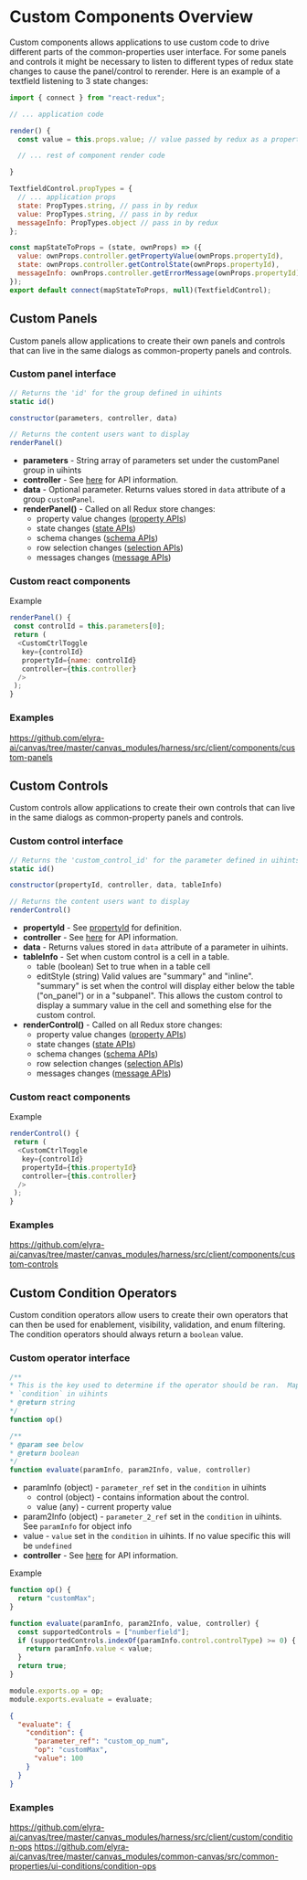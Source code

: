 # Custom Components Overview
Custom components allows applications to use custom code to drive different parts of the common-properties user interface.  For some panels and controls it might be necessary to listen to different types of redux state changes to cause the panel/control to rerender.
Here is an example of a textfield listening to 3 state changes:
```js
import { connect } from "react-redux";

// ... application code

render() {
  const value = this.props.value; // value passed by redux as a property

  // ... rest of component render code

}

TextfieldControl.propTypes = {
  // ... application props
  state: PropTypes.string, // pass in by redux
  value: PropTypes.string, // pass in by redux
  messageInfo: PropTypes.object // pass in by redux
};

const mapStateToProps = (state, ownProps) => ({
  value: ownProps.controller.getPropertyValue(ownProps.propertyId),
  state: ownProps.controller.getControlState(ownProps.propertyId),
  messageInfo: ownProps.controller.getErrorMessage(ownProps.propertyId)
});
export default connect(mapStateToProps, null)(TextfieldControl);
```


## Custom Panels
Custom panels allow applications to create their own panels and controls that can live in the same dialogs as common-property panels and controls.

### Custom panel interface
```js
// Returns the 'id' for the group defined in uihints
static id()

constructor(parameters, controller, data)

// Returns the content users want to display
renderPanel()
```

- **parameters** - String array of parameters set under the customPanel group in uihints
- **controller** - See [here](04.07-properties-controller.md) for API information.
- **data** - Optional parameter.  Returns values stored in `data` attribute of a group `customPanel`.
- **renderPanel()** - Called on all Redux store changes:
    - property value changes ([property APIs](04.07-properties-controller.md#property-methods))
    - state changes ([state APIs](04.07-properties-controller.md#state-methods-disableenabled-hiddenvisible))
    - schema changes ([schema APIs](04.07-properties-controller.md#datasetmetadata-methods))
    - row selection changes ([selection APIs](04.07-properties-controller.md#row-selection-methods))
    - messages changes ([message APIs](04.07-properties-controller.md#message-methods))

### Custom react components

Example
```js
renderPanel() {
 const controlId = this.parameters[0];
 return (
  <CustomCtrlToggle
   key={controlId}
   propertyId={name: controlId}
   controller={this.controller}
  />
 );
}
```

### Examples
https://github.com/elyra-ai/canvas/tree/master/canvas_modules/harness/src/client/components/custom-panels


## Custom Controls
Custom controls allow applications to create their own controls that can live in the same dialogs as common-property panels and controls.

### Custom control interface
```js
// Returns the 'custom_control_id' for the parameter defined in uihints
static id()

constructor(propertyId, controller, data, tableInfo)

// Returns the content users want to display
renderControl()
```

- **propertyId** - See [propertyId](04.07-properties-controller.md#common-properties-controller-api) for definition.
- **controller** - See [here](04.07-properties-controller.md) for API information.
- **data** - Returns values stored in `data` attribute of a parameter in uihints.
- **tableInfo** - Set when custom control is a cell in a table.
    - table (boolean) Set to true when in a table cell
    - editStyle (string) Valid values are "summary" and "inline". "summary" is set when the control will display either below the table ("on_panel") or in a "subpanel".  This allows the custom control to display a summary value in the cell and something else for the custom control.
- **renderControl()** - Called on all Redux store changes:
    - property value changes ([property APIs](04.07-properties-controller.md#property-methods))
    - state changes ([state APIs](04.07-properties-controller.md#state-methods-disableenabled-hiddenvisible))
    - schema changes ([schema APIs](04.07-properties-controller.md#datasetmetadata-methods))
    - row selection changes ([selection APIs](04.07-properties-controller.md#row-selection-methods))
    - messages changes ([message APIs](04.07-properties-controller.md#message-methods))

### Custom react components

Example
```js
renderControl() {
 return (
  <CustomCtrlToggle
   key={controlId}
   propertyId={this.propertyId}
   controller={this.controller}
  />
 );
}
```

### Examples
https://github.com/elyra-ai/canvas/tree/master/canvas_modules/harness/src/client/components/custom-controls

## Custom Condition Operators
Custom condition operators allow users to create their own operators that can then be used for enablement, visibility, validation, and enum filtering.  The condition operators should always return a `boolean` value.

### Custom operator interface

```js
/**
* This is the key used to determine if the operator should be ran.  Maps to the `op` defined in the
* `condition` in uihints
* @return string
*/
function op()

/**
* @param see below
* @return boolean
*/
function evaluate(paramInfo, param2Info, value, controller)
```

- paramInfo (object) - `parameter_ref` set in the `condition` in uihints
    - control (object) - contains information about the control.
    - value (any) - current property value
- param2Info (object) - `parameter_2_ref` set in the `condition` in uihints.  See `paramInfo` for object info
- value - `value` set in the `condition` in uihints.  If no value specific this will be `undefined`
- **controller** - See [here](04.07-properties-controller.md) for API information.

Example
```js
function op() {
  return "customMax";
}

function evaluate(paramInfo, param2Info, value, controller) {
  const supportedControls = ["numberfield"];
  if (supportedControls.indexOf(paramInfo.control.controlType) >= 0) {
    return paramInfo.value < value;
  }
  return true;
}

module.exports.op = op;
module.exports.evaluate = evaluate;
```
```json
{
  "evaluate": {
    "condition": {
      "parameter_ref": "custom_op_num",
      "op": "customMax",
      "value": 100
    }
  }
}
```

### Examples
https://github.com/elyra-ai/canvas/tree/master/canvas_modules/harness/src/client/custom/condition-ops
https://github.com/elyra-ai/canvas/tree/master/canvas_modules/common-canvas/src/common-properties/ui-conditions/condition-ops

